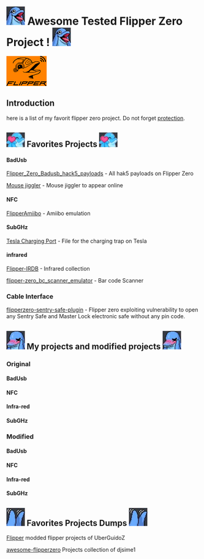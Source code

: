 # ![emotescream](./Image/emotescream.jpg) Awesome Tested Flipper Zero Project ! ![emotescream](./Image/emotescream.jpg)
![flipper](./Image/on_orange.webp)
## Introduction
here is a list of my favorit flipper zero project. Do not forget [protection](https://www.printables.com/fr/model/204882-flipper-zero-case).
## ![love](./Image/emotelove.jpg) Favorites Projects ![love](./Image/emotelove.jpg)
#### BadUsb
[Flipper_Zero_Badusb_hack5_payloads](https://github.com/nocomp/Flipper_Zero_Badusb_hack5_payloads) - All hak5 payloads on Flipper Zero

[Mouse jiggler](https://github.com/MuddledBox/flipperzero-firmware/tree/Mouse_Jiggler/applications/mouse_jiggler) - Mouse jiggler to appear online
#### NFC
[FlipperAmiibo](https://github.com/Gioman101/FlipperAmiibo) - Amiibo emulation
#### SubGHz
[Tesla Charging Port](https://forum.flipperzero.one/t/tesla-hey-does-anyone-want-the-files-for-opening-tesla-charging-ports/6743) - File for the charging trap on Tesla
#### infrared
[Flipper-IRDB](https://github.com/Lucaslhm/Flipper-IRDB) - Infrared collection

[flipper-zero_bc_scanner_emulator](https://github.com/polarikus/flipper-zero_bc_scanner_emulator) - Bar code Scanner

### Cable Interface
[flipperzero-sentry-safe-plugin](https://github.com/H4ckd4ddy/flipperzero-sentry-safe-plugin) - Flipper zero exploiting vulnerability to open any Sentry Safe and Master Lock electronic safe without any pin code.

## ![yamete](./Image/emoteyamete.jpg) My projects and modified projects ![yamete](./Image/emoteyamete.jpg)
### Original

#### BadUsb
#### NFC
#### Infra-red
#### SubGHz

### Modified

#### BadUsb
#### NFC
#### Infra-red
#### SubGHz

## ![clap](./Image/emoteclap.jpg) Favorites Projects Dumps ![clap](./Image/emoteclap.jpg)

[Flipper](https://github.com/UberGuidoZ/Flipper) modded flipper projects of UberGuidoZ

[awesome-flipperzero](https://github.com/djsime1/awesome-flipperzero) Projects collection of djsime1

